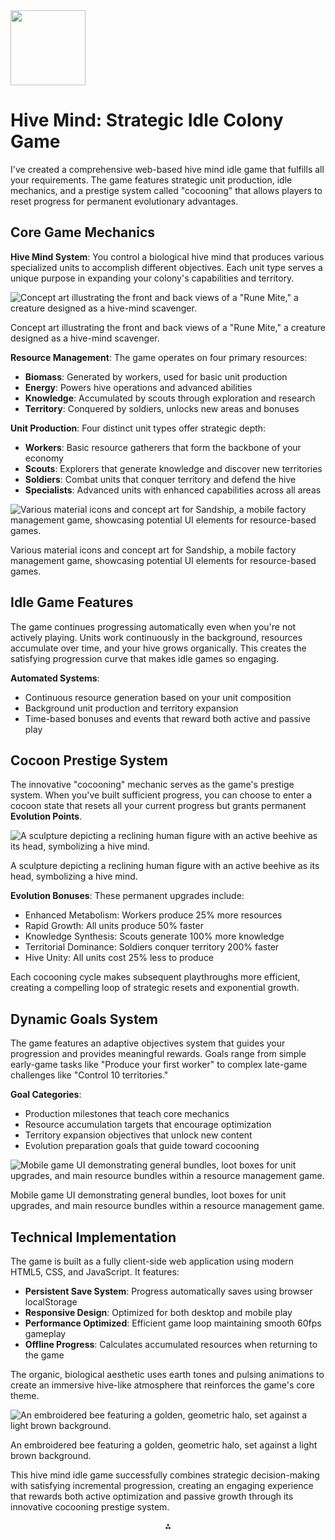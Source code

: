 <img src="https://r2cdn.perplexity.ai/pplx-full-logo-primary-dark%402x.png" class="logo" width="120"/>

# Hive Mind: Strategic Idle Colony Game

I've created a comprehensive web-based hive mind idle game that fulfills all your requirements. The game features strategic unit production, idle mechanics, and a prestige system called "cocooning" that allows players to reset progress for permanent evolutionary advantages.

## Core Game Mechanics

**Hive Mind System**: You control a biological hive mind that produces various specialized units to accomplish different objectives. Each unit type serves a unique purpose in expanding your colony's capabilities and territory.

![Concept art illustrating the front and back views of a "Rune Mite," a creature designed as a hive-mind scavenger.](https://pplx-res.cloudinary.com/image/upload/v1751624577/pplx_project_search_images/94a51d0556a50a7afada68dc6be3199c360191cd.jpg)

Concept art illustrating the front and back views of a "Rune Mite," a creature designed as a hive-mind scavenger.

**Resource Management**: The game operates on four primary resources:

- **Biomass**: Generated by workers, used for basic unit production
- **Energy**: Powers hive operations and advanced abilities
- **Knowledge**: Accumulated by scouts through exploration and research
- **Territory**: Conquered by soldiers, unlocks new areas and bonuses

**Unit Production**: Four distinct unit types offer strategic depth:

- **Workers**: Basic resource gatherers that form the backbone of your economy
- **Scouts**: Explorers that generate knowledge and discover new territories
- **Soldiers**: Combat units that conquer territory and defend the hive
- **Specialists**: Advanced units with enhanced capabilities across all areas

![Various material icons and concept art for Sandship, a mobile factory management game, showcasing potential UI elements for resource-based games.](https://pplx-res.cloudinary.com/image/upload/v1751624577/pplx_project_search_images/92a0438dcf120160f94efd8fb144cb1c65101353.jpg)

Various material icons and concept art for Sandship, a mobile factory management game, showcasing potential UI elements for resource-based games.

## Idle Game Features

The game continues progressing automatically even when you're not actively playing. Units work continuously in the background, resources accumulate over time, and your hive grows organically. This creates the satisfying progression curve that makes idle games so engaging.

**Automated Systems**:

- Continuous resource generation based on your unit composition
- Background unit production and territory expansion
- Time-based bonuses and events that reward both active and passive play


## Cocoon Prestige System

The innovative "cocooning" mechanic serves as the game's prestige system. When you've built sufficient progress, you can choose to enter a cocoon state that resets all your current progress but grants permanent **Evolution Points**.

![A sculpture depicting a reclining human figure with an active beehive as its head, symbolizing a hive mind.](https://pplx-res.cloudinary.com/image/upload/v1751624577/pplx_project_search_images/b29c1e0ffd91b6880eff3eaab33e7cc2d4af4748.jpg)

A sculpture depicting a reclining human figure with an active beehive as its head, symbolizing a hive mind.

**Evolution Bonuses**: These permanent upgrades include:

- Enhanced Metabolism: Workers produce 25% more resources
- Rapid Growth: All units produce 50% faster
- Knowledge Synthesis: Scouts generate 100% more knowledge
- Territorial Dominance: Soldiers conquer territory 200% faster
- Hive Unity: All units cost 25% less to produce

Each cocooning cycle makes subsequent playthroughs more efficient, creating a compelling loop of strategic resets and exponential growth.

## Dynamic Goals System

The game features an adaptive objectives system that guides your progression and provides meaningful rewards. Goals range from simple early-game tasks like "Produce your first worker" to complex late-game challenges like "Control 10 territories."

**Goal Categories**:

- Production milestones that teach core mechanics
- Resource accumulation targets that encourage optimization
- Territory expansion objectives that unlock new content
- Evolution preparation goals that guide toward cocooning

![Mobile game UI demonstrating general bundles, loot boxes for unit upgrades, and main resource bundles within a resource management game.](https://pplx-res.cloudinary.com/image/upload/v1750150617/pplx_project_search_images/09d2879215d779e1a54f750b713a29d95843d6bd.jpg)

Mobile game UI demonstrating general bundles, loot boxes for unit upgrades, and main resource bundles within a resource management game.

## Technical Implementation

The game is built as a fully client-side web application using modern HTML5, CSS, and JavaScript. It features:

- **Persistent Save System**: Progress automatically saves using browser localStorage
- **Responsive Design**: Optimized for both desktop and mobile play
- **Performance Optimized**: Efficient game loop maintaining smooth 60fps gameplay
- **Offline Progress**: Calculates accumulated resources when returning to the game

The organic, biological aesthetic uses earth tones and pulsing animations to create an immersive hive-like atmosphere that reinforces the game's core theme.

![An embroidered bee featuring a golden, geometric halo, set against a light brown background.](https://pplx-res.cloudinary.com/image/upload/v1751624577/pplx_project_search_images/3b4737f20c8f09bd8e0a42832790f0b373b26910.jpg)

An embroidered bee featuring a golden, geometric halo, set against a light brown background.

This hive mind idle game successfully combines strategic decision-making with satisfying incremental progression, creating an engaging experience that rewards both active optimization and passive growth through its innovative cocooning prestige system.

<div style="text-align: center">⁂</div>

[^1]: https://www.theboardgamefamily.com/2023/06/hive-mind-revised-edition-party-game-review/

[^2]: https://themindstudios.com/post/idle-clicker-game-design-and-monetization/

[^3]: https://www.reddit.com/r/incremental_games/comments/1bt49fc/the_only_feature_is_prestige/

[^4]: https://calliopegames.com/24580/everything-you-need-to-know-about-hive-mind/

[^5]: https://ericguan.substack.com/p/idle-game-design-principles

[^6]: https://support.playhive.com/prestige/

[^7]: https://www.m-g.com.au/product/hive/

[^8]: https://machinations.io/articles/idle-games-and-how-to-design-them

[^9]: https://kolibri-games.helpshift.com/hc/uk/3-idle-miner-tycoon/faq/48-how-does-the-prestige-system-work/?p=all

[^10]: https://gamerant.com/gwent-rogue-mage-hive-mind-deck-guide/

[^11]: http://digm.drexel.edu/pxl/wp-content/uploads/publications/Villareale_FDG19_SocialIdleGames.pdf

[^12]: https://devforum.roblox.com/t/how-to-create-a-level-prestige-system-solved/2305177

[^13]: https://github.com/chFleschutz/hive-mind

[^14]: https://www.youtube.com/watch?v=c_brkzG6xcI

[^15]: https://www.youtube.com/watch?v=aYFHUq-8gPY

[^16]: https://github.com/autoreleasefool/hive-mind

[^17]: https://www.gameanalytics.com/blog/how-to-make-an-idle-game-adjust

[^18]: https://www.reddit.com/r/incremental_games/comments/ohlqd1/what_is_a_prestige_system/

[^19]: https://www.youtube.com/watch?v=fMXFhm12nwM

[^20]: https://www.reddit.com/r/gamedev/comments/17xbkx3/what_things_to_keep_in_mind_when_designing_an/

[^21]: https://play.google.com/store/apps/details?id=com.ironhorse.swarmsimulator

[^22]: https://www.youtube.com/watch?v=u55vAIGyXYc

[^23]: https://web.cs.umass.edu/publication/docs/2010/UM-CS-2010-055.pdf

[^24]: https://www.cs.vu.nl/~eliens/rif/cv/media/pattern-units.html

[^25]: https://www.reddit.com/r/incremental_games/comments/ohlkic/what_makes_swarm_simulator_a_great_incremental/

[^26]: https://gamerant.com/best-colony-sims/

[^27]: https://www.coursera.org/articles/resource-management

[^28]: https://www.youtube.com/watch?v=hQPEmdxCcIc

[^29]: https://www.swarmsim.com

[^30]: https://www.youtube.com/watch?v=_vpG-7npn58

[^31]: https://mahtgiciangames.com/blogs/the-creative-workshop-game-design-blueprints/incorporating-resource-management-mechanics

[^32]: http://www.gameaipro.com/GameAIPro2/GameAIPro2_Chapter09_Production_Systems_New_Techniques_in_AAA_Games.pdf

[^33]: https://apps.apple.com/gb/app/swarm-simulator-evolution/id1320056680

[^34]: https://www.thegamer.com/best-colony-sim-games/

[^35]: https://en.wikipedia.org/wiki/Resource_management_(computing)

[^36]: https://tecfa.unige.ch/tecfa/maltt/VIP/Ressources/Articles/Game Design Patterns/collection/Alphabetical_Patterns/Producers.htm

[^37]: https://apps.apple.com/us/app/swarm-simulator-evolution/id1320056680

[^38]: https://www.youtube.com/watch?v=dmaJEZrE6w8

[^39]: https://www.replicon.com/polaris-psa/resource-management-comprehensive-guide/

[^40]: https://www.youtube.com/watch?v=ZWMFEMO2H2w

[^41]: https://www.reddit.com/r/gamedev/comments/p4z403/want_to_create_a_frontend_only_idle_game_in_the/

[^42]: http://danhough.com/blog/a-simple-game-loop/

[^43]: https://www.youtube.com/watch?v=uOKvrrF7n4E

[^44]: https://www.youtube.com/watch?v=A2h-0n-PWcs

[^45]: https://www.juegostudio.com/html5-game-development

[^46]: https://github.com/sethvincent/gameloop

[^47]: https://docs.aws.amazon.com/wellarchitected/latest/games-industry-lens/serverless-backend.html

[^48]: https://www.xbitlabs.com/best-web-browser-for-gaming/

[^49]: https://phaser.io

[^50]: https://lawrencewhiteside.com/courses/game-mechanics-in-javascript/the-game-loop/

[^51]: https://www.slideshare.net/slideshow/gaming-the-web-using-the-structure-of-games-to-design-better-web-apps/145500

[^52]: https://socialnomics.net/2024/11/27/the-ultimate-guide-to-optimizing-your-browser-for-gaming/

[^53]: https://www.html5gamedevs.com/topic/49940-what-is-the-best-html5-framework-for-an-idle-game/

[^54]: https://www.sitepoint.com/quick-tip-game-loop-in-javascript/

[^55]: https://dev.to/okoye_ndidiamaka_5e3b7d30/building-browser-based-games-a-developers-guide-to-creating-engaging-web-games-hcc

[^56]: https://community.brave.com/t/online-browser-games-have-low-frame-rate/361722

[^57]: https://spicyyoghurt.com/tutorials/html5-javascript-game-development/create-a-proper-game-loop-with-requestanimationframe

[^58]: https://developers.rune.ai/blog/building-a-scalable-multiplayer-game-architecture

[^59]: https://www.pcgamer.com/best-browser-pc-gaming/

[^60]: https://ppl-ai-code-interpreter-files.s3.amazonaws.com/web/direct-files/77627885c8d6572ff36b2623772639d6/f0da9108-6d79-4732-ab5b-6ee0eca2931d/app.js

[^61]: https://ppl-ai-code-interpreter-files.s3.amazonaws.com/web/direct-files/77627885c8d6572ff36b2623772639d6/f0da9108-6d79-4732-ab5b-6ee0eca2931d/style.css

[^62]: https://ppl-ai-code-interpreter-files.s3.amazonaws.com/web/direct-files/77627885c8d6572ff36b2623772639d6/f0da9108-6d79-4732-ab5b-6ee0eca2931d/index.html

